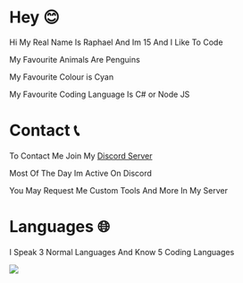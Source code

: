 # Hey 😊
Hi My Real Name Is Raphael And Im 15 And I Like To Code

My Favourite Animals Are Penguins

My Favourite Colour is Cyan

My Favourite Coding Language Is C# or Node JS

# Contact 📞
To Contact Me Join My [Discord Server](https://dsc.gg/polar69)

Most Of The Day Im Active On Discord

You May Request Me Custom Tools And More In My Server

# Languages 🌐
I Speak 3 Normal Languages And Know 5 Coding Languages

![](https://images1.the-dots.com/1669923/jack-russel-looping.gif?p=projectImageFullJpg)
